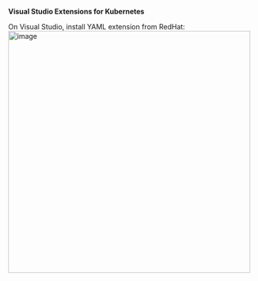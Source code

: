 **Visual Studio Extensions for Kubernetes**

On Visual Studio, install YAML extension from RedHat:
<img width="489" alt="image" src="https://github.com/user-attachments/assets/be8f2330-49d4-41ae-8e89-397b4cb62714">
